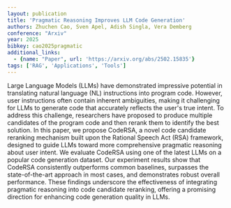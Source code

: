 ```yaml
---
layout: publication
title: 'Pragmatic Reasoning Improves LLM Code Generation'
authors: Zhuchen Cao, Sven Apel, Adish Singla, Vera Demberg
conference: "Arxiv"
year: 2025
bibkey: cao2025pragmatic
additional_links:
  - {name: "Paper", url: 'https://arxiv.org/abs/2502.15835'}
tags: ['RAG', 'Applications', 'Tools']
---
```

Large Language Models (LLMs) have demonstrated impressive potential in
translating natural language (NL) instructions into program code. However, user
instructions often contain inherent ambiguities, making it challenging for LLMs
to generate code that accurately reflects the user's true intent. To address
this challenge, researchers have proposed to produce multiple candidates of the
program code and then rerank them to identify the best solution. In this paper,
we propose CodeRSA, a novel code candidate reranking mechanism built upon the
Rational Speech Act (RSA) framework, designed to guide LLMs toward more
comprehensive pragmatic reasoning about user intent. We evaluate CodeRSA using
one of the latest LLMs on a popular code generation dataset. Our experiment
results show that CodeRSA consistently outperforms common baselines, surpasses
the state-of-the-art approach in most cases, and demonstrates robust overall
performance. These findings underscore the effectiveness of integrating
pragmatic reasoning into code candidate reranking, offering a promising
direction for enhancing code generation quality in LLMs.
